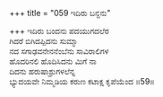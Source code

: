 +++
title = "059 ಇದಿರು ಬನ್ದನು"

+++
ಇದಿರು ಬಂದನು ಪದಯುಗದಲೆರ  
ಗಿದರೆ ಬಿಗಿದಪ್ಪಿದನು ಸುಮ್ಮಾ  
ನದ ಸಗಾಢವನೇನನೆಂಬೆನು ಸಾವಿರಾಲಿಗಳ   
ಹೊದರಿನಲಿ ಹೊದಿಸಿದನು ಮಿಗೆ ನಾ  
ದಿದನು ಹರುಷಾಶ್ರುಗಳಲೆನ್ನ  
ಭ್ಯುದಯವೇ ನಿಮ್ಮಡಿಯ ಕರುಣ ಕಟಾಕ್ಷ ಕೃಪೆಯೆಂದ      ॥59॥